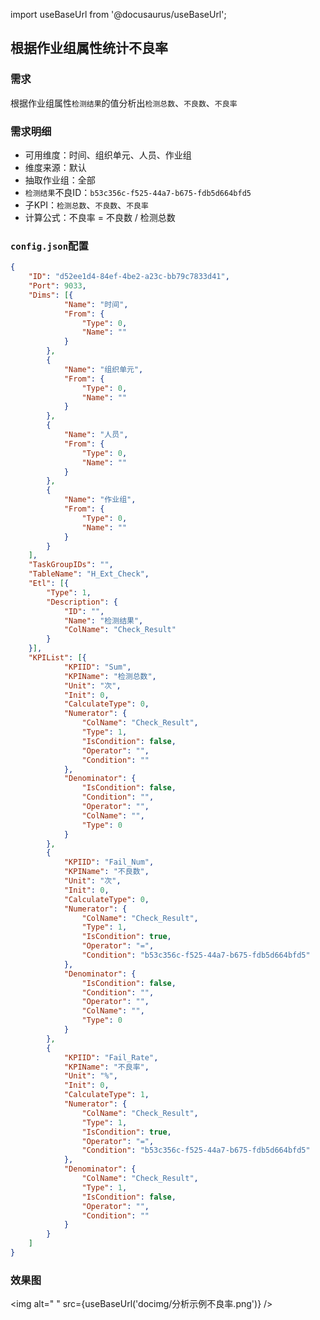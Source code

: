 
import useBaseUrl from '@docusaurus/useBaseUrl';

## 根据作业组属性统计不良率

### 需求
根据作业组属性`检测结果`的值分析出`检测总数`、`不良数`、`不良率`

### 需求明细
* 可用维度：时间、组织单元、人员、作业组
* 维度来源：默认
* 抽取作业组：全部
* `检测结果`不良ID：`b53c356c-f525-44a7-b675-fdb5d664bfd5`
* 子KPI：`检测总数`、`不良数`、`不良率`
* 计算公式：不良率 = 不良数 / 检测总数

### `config.json`配置
```json
{
	"ID": "d52ee1d4-84ef-4be2-a23c-bb79c7833d41",
	"Port": 9033,
	"Dims": [{
			"Name": "时间",
			"From": {
				"Type": 0,
				"Name": ""
			}
		},
		{
			"Name": "组织单元",
			"From": {
				"Type": 0,
				"Name": ""
			}
		},
		{
			"Name": "人员",
			"From": {
				"Type": 0,
				"Name": ""
			}
		},
		{
			"Name": "作业组",
			"From": {
				"Type": 0,
				"Name": ""
			}
		}
	],
	"TaskGroupIDs": "",
	"TableName": "H_Ext_Check",
	"Etl": [{
		"Type": 1,
		"Description": {
			"ID": "",
			"Name": "检测结果",
			"ColName": "Check_Result"
		}
	}],
	"KPIList": [{
			"KPIID": "Sum",
			"KPIName": "检测总数",
			"Unit": "次",
			"Init": 0,
			"CalculateType": 0,
			"Numerator": {
				"ColName": "Check_Result",
				"Type": 1,
				"IsCondition": false,
				"Operator": "",
				"Condition": ""
			},
			"Denominator": {
				"IsCondition": false,
				"Condition": "",
				"Operator": "",
				"ColName": "",
				"Type": 0
			}
		},
		{
			"KPIID": "Fail_Num",
			"KPIName": "不良数",
			"Unit": "次",
			"Init": 0,
			"CalculateType": 0,
			"Numerator": {
				"ColName": "Check_Result",
				"Type": 1,
				"IsCondition": true,
				"Operator": "=",
				"Condition": "b53c356c-f525-44a7-b675-fdb5d664bfd5"
			},
			"Denominator": {
				"IsCondition": false,
				"Condition": "",
				"Operator": "",
				"ColName": "",
				"Type": 0
			}
		},
		{
			"KPIID": "Fail_Rate",
			"KPIName": "不良率",
			"Unit": "%",
			"Init": 0,
			"CalculateType": 1,
			"Numerator": {
				"ColName": "Check_Result",
				"Type": 1,
				"IsCondition": true,
				"Operator": "=",
				"Condition": "b53c356c-f525-44a7-b675-fdb5d664bfd5"
			},
			"Denominator": {
				"ColName": "Check_Result",
				"Type": 1,
				"IsCondition": false,
				"Operator": "",
				"Condition": ""
			}
		}
	]
}
```

### 效果图
<img alt=" " src={useBaseUrl('docimg/分析示例不良率.png')} />
